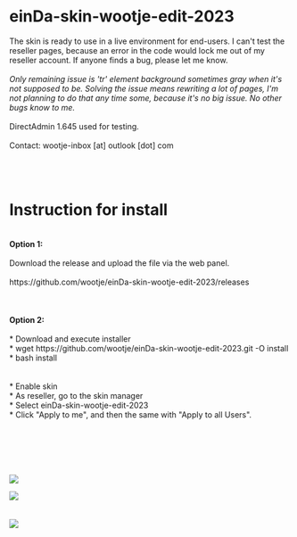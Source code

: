 einDa-skin-wootje-edit-2023
==========

The skin is ready to use in a live environment for end-users. I can't test the reseller pages, because an error in the code would lock me out of my reseller account. If anyone finds a bug, please let me know.
<br>
<br>
<i>Only remaining issue is 'tr' element background sometimes gray when it's not supposed to be. Solving the issue means rewriting a lot of pages, I'm not planning to do that any time some, because it's no big issue. No other bugs know to me.</i>
<br>
<br>
DirectAdmin 1.645 used for testing.
<br>
<br>
Contact: wootje-inbox [at] outlook [dot] com
<br>
<br>
<br>
<br>

Instruction for install
==========
<br>
<b>Option 1:</b>
<br>
<br>
Download the release and upload the file via the web panel.
<br>
<br>
https://github.com/wootje/einDa-skin-wootje-edit-2023/releases
<br>
<br>
<br>
<br>
<b>Option 2:</b>
<br>
<br>
* Download and execute installer<br>
  * wget https://github.com/wootje/einDa-skin-wootje-edit-2023.git -O install<br>
  * bash install<br>
  <br>
  <br>
* Enable skin<br>
  * As reseller, go to the skin manager<br>
  * Select einDa-skin-wootje-edit-2023<br>
  * Click "Apply to me", and then the same with "Apply to all Users".<br>
<br>
<br>
<br>
<br>
<br>
  
![](https://github.com/wootje/einDa-skin-wootje-edit-2023/blob/master/utils/screens/screen1.png)

![](https://github.com/wootje/einDa-skin-wootje-edit-2023/blob/master/utils/screens/screen2.png)
<br>
<br>
<br>
<img style="display: block;-webkit-user-select:none;margin:auto;background-color:#fff0;transition: background-color 300ms;" src=https://img.shields.io/github/downloads/wootje/einDa-skin-wootje-edit-2023/total.svg>
<br>
<br>
<br>
